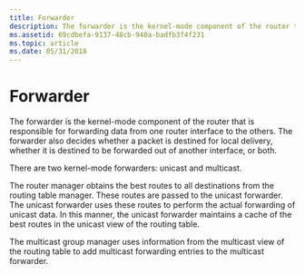 ```yaml
---
title: Forwarder
description: The forwarder is the kernel-mode component of the router that is responsible for forwarding data from one router interface to the others.
ms.assetid: 69cdbefa-9137-48cb-940a-badfb3f4f231
ms.topic: article
ms.date: 05/31/2018
---
```


# Forwarder

The forwarder is the kernel-mode component of the router that is responsible for forwarding data from one router interface to the others. The forwarder also decides whether a packet is destined for local delivery, whether it is destined to be forwarded out of another interface, or both.

There are two kernel-mode forwarders: unicast and multicast.

The router manager obtains the best routes to all destinations from the routing table manager. These routes are passed to the unicast forwarder. The unicast forwarder uses these routes to perform the actual forwarding of unicast data. In this manner, the unicast forwarder maintains a cache of the best routes in the unicast view of the routing table.

The multicast group manager uses information from the multicast view of the routing table to add multicast forwarding entries to the multicast forwarder.

 

 





